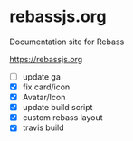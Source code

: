 
# rebassjs.org

Documentation site for Rebass

<https://rebassjs.org>

- [ ] update ga
- [x] fix card/icon
- [x] Avatar/Icon
- [x] update build script
- [x] custom rebass layout
- [x] travis build
